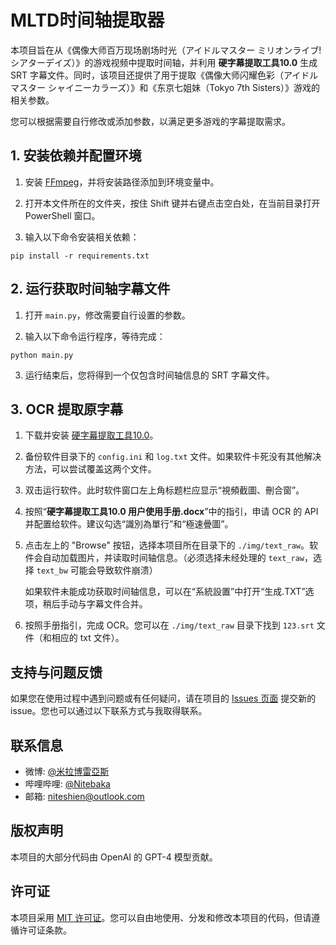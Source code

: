 # MLTD时间轴提取器
本项目旨在从《偶像大师百万现场剧场时光（アイドルマスター ミリオンライブ! シアターデイズ）》的游戏视频中提取时间轴，并利用 **硬字幕提取工具10.0** 生成 SRT 字幕文件。同时，该项目还提供了用于提取《偶像大师闪耀色彩（アイドルマスター シャイニーカラーズ）》和《东京七姐妹（Tokyo 7th Sisters）》游戏的相关参数。

您可以根据需要自行修改或添加参数，以满足更多游戏的字幕提取需求。

## 1. 安装依赖并配置环境

1. 安装 [FFmpeg](https://www.ffmpeg.org/)，并将安装路径添加到环境变量中。

2. 打开本文件所在的文件夹，按住 Shift 键并右键点击空白处，在当前目录打开 PowerShell 窗口。

3. 输入以下命令安装相关依赖：
```
pip install -r requirements.txt
```

## 2. 运行获取时间轴字幕文件

1. 打开 `main.py`，修改需要自行设置的参数。

2. 输入以下命令运行程序，等待完成：
```
python main.py
```

3. 运行结束后，您将得到一个仅包含时间轴信息的 SRT 字幕文件。

## 3. OCR 提取原字幕

1. 下载并安装 [硬字幕提取工具10.0](https://zhuanlan.zhihu.com/p/559874793)。

2. 备份软件目录下的 `config.ini` 和 `log.txt` 文件。如果软件卡死没有其他解决方法，可以尝试覆盖这两个文件。

3. 双击运行软件。此时软件窗口左上角标题栏应显示“視頻截圖、刪合窗”。

4. 按照“**硬字幕提取工具10.0 用户使用手册.docx**”中的指引，申请 OCR 的 API 并配置给软件。建议勾选“識別為單行”和“極速曡圖”。

5. 点击左上的 "Browse" 按钮，选择本项目所在目录下的 ``./img/text_raw``。软件会自动加载图片，并读取时间轴信息。（必须选择未经处理的 `text_raw`，选择 `text_bw` 可能会导致软件崩溃）

   如果软件未能成功获取时间轴信息，可以在“系統設置”中打开“生成.TXT”选项，稍后手动与字幕文件合并。

6. 按照手册指引，完成 OCR。您可以在 `./img/text_raw` 目录下找到 `123.srt` 文件（和相应的 txt 文件）。


## 支持与问题反馈

如果您在使用过程中遇到问题或有任何疑问，请在项目的 [Issues 页面](https://github.com/niteshien/mltd-timestamp-extractor/issues) 提交新的 issue。您也可以通过以下联系方式与我取得联系。


## 联系信息

- 微博: [@米拉博雷亞斯](https://weibo.com/u/7733258030)
- 哔哩哔哩: [@Nitebaka](https://space.bilibili.com/5584028)
- 邮箱: niteshien@outlook.com

## 版权声明

本项目的大部分代码由 OpenAI 的 GPT-4 模型贡献。

## 许可证

本项目采用 [MIT 许可证](LICENSE)。您可以自由地使用、分发和修改本项目的代码，但请遵循许可证条款。
